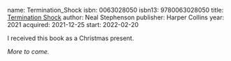 name: Termination_Shock
isbn: 0063028050
isbn13: 9780063028050
title: [Termination Shock](https://www.amazon.com/dp/0063028050)
author: Neal Stephenson
publisher: Harper Collins
year: 2021
acquired: 2021-12-25
start: 2022-02-20

I received this book as a Christmas present.

_More to come._
